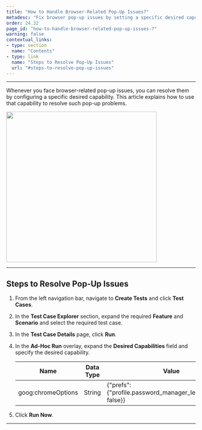```yaml
---
title: "How to Handle Browser-Related Pop-Up Issues?"
metadesc: "Fix browser pop-up issues by setting a specific desired capability. This article shows how to resolve pop-up problems through configuration."
order: 24.32
page_id: "how-to-handle-browser-related-pop-up-issues-?"
warning: false
contextual_links:
- type: section
  name: "Contents"
- type: link
  name: "Steps to Resolve Pop-Up Issues"
  url: "#steps-to-resolve-pop-up-issues"
---
```


---

Whenever you face browser-related pop-up issues, you can resolve them by configuring a specific desired capability. This article explains how to use that capability to resolve such pop-up problems.

<img src="https://s3.amazonaws.com/static-docs.testsigma.com/new_images/projects/faq/pop_up.png" style="width: 400px;" />

---

## **Steps to Resolve Pop-Up Issues**

1. From the left navigation bar, navigate to **Create Tests** and click **Test Cases**. 

2. In the **Test Case Explorer** section, expand the required **Feature** and **Scenario** and select the required test case. 

3. In the **Test Case Details** page, click **Run**. 

4. In the **Ad-Hoc Run** overlay, expand the **Desired Capabilities** field and specify the desired capability. 

   | **Name** | **Data Type** | **Value** |
   | ------------- | ------------- | ------------- |
   | goog:chromeOptions | String | {"prefs": {"profile.password\_manager\_leak\_detection": false}} |

5. Click **Run Now**. 

---